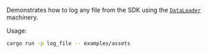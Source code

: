 <!--[metadata]
title = "Log file example"
-->

Demonstrates how to log any file from the SDK using the [`DataLoader`](https://www.rerun.io/docs/reference/data-loaders/overview) machinery.

Usage:
```bash
cargo run -p log_file -- examples/assets
```

